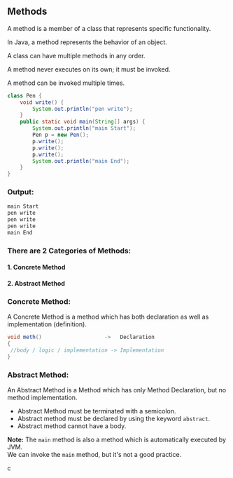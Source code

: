 
## Methods

A method is a member of a class that represents specific functionality.

In Java, a method represents the behavior of an object.

A class can have multiple methods in any order.

A method never executes on its own; it must be invoked.

A method can be invoked multiple times.
```java
class Pen {
    void write() {
        System.out.println("pen write");
    }
    public static void main(String[] args) {
        System.out.println("main Start");
        Pen p = new Pen();
        p.write();
        p.write();
        p.write();
        System.out.println("main End");
    }
}
```

### Output:

```java
main Start
pen write
pen write
pen write
main End
```

### There are 2 Categories of Methods:

#### 1. Concrete Method
#### 2. Abstract Method

### Concrete Method:

A Concrete Method is a method which has both declaration as well as implementation (definition).

```java
void meth()                    ->   Declaration  
{ 
 //body / logic / implementation -> Implementation 
}
```

### Abstract Method:

An Abstract Method is a Method which has only Method Declaration, but no method implementation.

- Abstract Method must be terminated with a semicolon.
- Abstract method must be declared by using the keyword `abstract`.
- Abstract method cannot have a body.

**Note:** The `main` method is also a method which is automatically executed by JVM.  
We can invoke the `main` method, but it's not a good practice.


c


